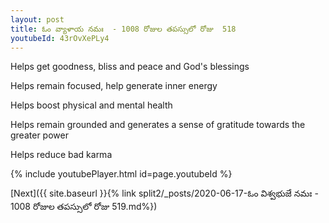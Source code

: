 ```yaml
---
layout: post
title: ఓం వ్యాళాయ నమః  - 1008 రోజుల తపస్సులో రోజు  518
youtubeId: 43rOvXePLy4
---
```

 
 
Helps get goodness, bliss and peace and God's blessings
 
Helps remain focused, help generate inner energy 
 
Helps boost physical and mental health 
 
Helps remain grounded and generates a sense of gratitude towards the greater power 
 
Helps reduce bad karma
 
 
 
 


{% include youtubePlayer.html id=page.youtubeId %}
 
[Next]({{ site.baseurl }}{% link  split2/_posts/2020-06-17-ఓం విశ్వభుజే నమః  - 1008 రోజుల తపస్సులో రోజు  519.md%})
 
